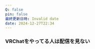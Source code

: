 ```yaml
---
Q: false
pin: false
最終更新日時: Invalid date
date: 2024-12-27T22:34
---
```

  

  

### VRChatをやってる人は配信を見ない